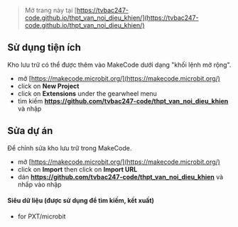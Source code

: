 
> Mở trang này tại [https://tvbac247-code.github.io/thpt_van_noi_dieu_khien/](https://tvbac247-code.github.io/thpt_van_noi_dieu_khien/)

## Sử dụng tiện ích

Kho lưu trữ có thể được thêm vào MakeCode dưới dạng "khối lệnh mở rộng".

* mở [https://makecode.microbit.org/](https://makecode.microbit.org/)
* click on **New Project**
* click on **Extensions** under the gearwheel menu
* tìm kiếm **https://github.com/tvbac247-code/thpt_van_noi_dieu_khien** và nhập

## Sửa dự án

Để chỉnh sửa kho lưu trữ trong MakeCode.

* mở [https://makecode.microbit.org/](https://makecode.microbit.org/)
* click on **Import** then click on **Import URL**
* dán **https://github.com/tvbac247-code/thpt_van_noi_dieu_khien** và nhấp vào nhập

#### Siêu dữ liệu (được sử dụng để tìm kiếm, kết xuất)

* for PXT/microbit
<script src="https://makecode.com/gh-pages-embed.js"></script><script>makeCodeRender("{{ site.makecode.home_url }}", "{{ site.github.owner_name }}/{{ site.github.repository_name }}");</script>
